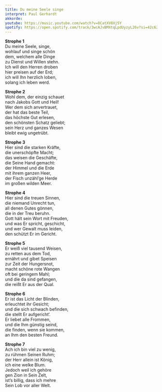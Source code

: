 ```yaml
---
title: Du meine Seele singe
interpret: Paul Gerhardt
akkorde: 
youtube: https://music.youtube.com/watch?v=8CatXV8Xj5Y
spotify: https://open.spotify.com/track/3wcAJvBMXtqLpdUyzyL26v?si=42c62cdf83014c2d
---
```


**Strophe 1**  
Du meine Seele, singe,  
wohlauf und singe schön  
dem, welchem alle Dinge  
zu Dienst und Willen stehn.  
Ich will den Herren droben  
hier preisen auf der Erd;  
ich will Ihn herzlich loben,  
solang ich leben werd.  

**Strophe 2**  
Wohl dem, der einzig schauet  
nach Jakobs Gott und Heil!  
Wer dem sich anvertrauet,  
der hat das beste Teil,  
das höchste Gut erlesen,  
den schönsten Schatz geliebt;  
sein Herz und ganzes Wesen  
bleibt ewig ungetrübt.  

**Strophe 3**  
Hier sind die starken Kräfte,  
die unerschöpfte Macht;  
das weisen die Geschäfte,  
die Seine Hand gemacht:  
der Himmel und die Erde  
mit ihrem ganzen Heer,  
der Fisch unzähl’ge Herde  
im großen wilden Meer.  

**Strophe 4**  
Hier sind die treuen Sinnen,  
die niemand Unrecht tun,  
all denen Gutes gönnen,  
die in der Treu beruhn.  
Gott hält sein Wort mit Freuden,  
und was Er spricht, geschicht,  
und wer Gewalt muss leiden,  
den schützt Er im Gericht.  

**Strophe 5**  
Er weiß viel tausend Weisen,  
zu retten aus dem Tod,  
ernährt und gibet Speisen  
zur Zeit der Hungersnot,  
macht schöne rote Wangen  
oft bei geringem Mahl;  
und die da sind gefangen,  
die reißt Er aus der Qual.  

**Strophe 6**  
Er ist das Licht der Blinden,  
erleuchtet ihr Gesicht;  
und die sich schwach befinden,  
die stellt Er aufgericht‘.  
Er liebet alle Frommen,  
und die Ihm günstig seind,  
die finden, wenn sie kommen,  
an Ihm den besten Freund.  

**Strophe 7**  
Ach ich bin viel zu wenig,  
zu rühmen Seinen Ruhm;  
der Herr allein ist König,  
ich eine welke Blum.  
Jedoch weil ich gehöre  
gen Zion in Sein Zelt,  
ist’s billig, dass ich mehre  
Sein Lob vor aller Welt.
